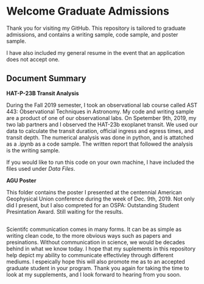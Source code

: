 # Welcome Graduate Admissions

Thank you for visiting my GitHub. This repository is tailored to graduate admissions, and contains a writing sample, code sample, and poster sample. 

I have also included my general resume in the event that an application does not accept one.

## Document Summary
**HAT-P-23B Transit Analysis**

During the Fall 2019 semester, I took an observational lab course called AST 443: Observational Techniques in Astronomy. My code and writing sample are a product of one of our observational labs. On Spetember 9th, 2019, my two lab partners and I observed the HAT-23b exoplanet transit. We used our data to calculate the transit duration, official ingress and egress times, and transit depth. The numerical analysis was done in python, and is attatched as a .ipynb as a code sample. The written report that followed the analysis is the writing sample.

If you would like to run this code on your own machine, I have included the files used under _Data Files_. 

**AGU Poster**

This folder contains the poster I presented at the centennial American Geophysical Union conference during the week of Dec. 9th, 2019. Not only did I present, but I also compreted for an OSPA: Outstanding Student Presintation Award. Still waiting for the results.

##

Scientifc communication comes in many forms. It can be as simple as writing clean code, to the more obvious ways such as papers and presinations. Without communication in science, we would be decades behind in what we know today. I hope that my suplements in this repository help depict my ability to communicate effectivley through different mediums. I espeically hope this will also promote me as to an accepted graduate student in your program. Thank you again for taking the time to look at my supplements, and I look forward to hearing from you soon.

